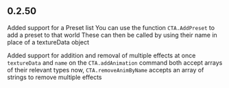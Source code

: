 ## 0.2.50  
 Added support for a Preset list
    You can use the function `CTA.AddPreset` to add a preset to that world
    These can then be called by using their name in place of a textureData object

Added support for addition and removal of multiple effects at once
    `textureData` and `name` on the `CTA.addAnimation` command both accept arrays of their relevant types now, 
    `CTA.removeAnimByName` accepts an array of strings to remove multiple effects

